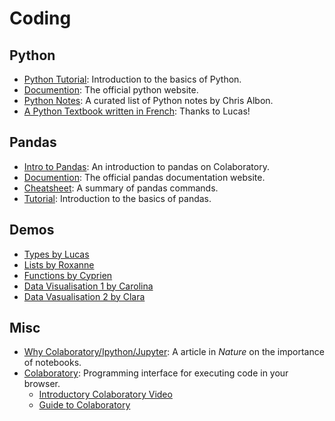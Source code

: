 # Coding

## Python
- [Python Tutorial](https://www.kaggle.com/learn/python): Introduction to the basics of Python.
- [Documention](https://www.python.org/): The official python website.
- [Python Notes](https://chrisalbon.com/): A curated list of Python notes by Chris Albon.
- [A Python Textbook written in French](https://python.sdv.univ-paris-diderot.fr/01_introduction/#19-autres-ressources): Thanks to Lucas!

## Pandas
- [Intro to Pandas](https://colab.research.google.com/notebooks/mlcc/intro_to_pandas.ipynb): An introduction to pandas on Colaboratory.
- [Documention](https://pandas.pydata.org/): The official pandas documentation website.
- [Cheatsheet](https://pandas.pydata.org/Pandas_Cheat_Sheet.pdf): A summary of pandas commands.
- [Tutorial](https://www.kaggle.com/learn/pandas): Introduction to the basics of pandas.

## Demos
- [Types by Lucas](https://colab.research.google.com/github/mickaeltemporao/itds/blob/main/materials/students-2021/demo-01-assignment.ipynb)
- [Lists by Roxanne](https://colab.research.google.com/github/mickaeltemporao/itds/blob/main/materials/students-2021/demo-02-lists.ipynb)
- [Functions by Cyprien](https://colab.research.google.com/github/mickaeltemporao/itds/blob/main/materials/students-2021/demo-01-assignment.ipynb)
- [Data Visualisation 1 by Carolina](https://colab.research.google.com/github/mickaeltemporao/itds/blob/main/materials/students-2021/demo-04-visualisation.ipynb)
- [Data Vasualisation 2 by Clara](https://colab.research.google.com/github/mickaeltemporao/itds/blob/main/materials/students-2021/demo-05-viz-types.ipynb)

## Misc
- [Why Colaboratory/Ipython/Jupyter](https://www.nature.com/articles/d41586-018-07196-1): A article in *Nature* on the importance of notebooks.
- [Colaboratory](https://colab.research.google.com/notebooks/intro.ipynb): Programming interface for executing code in your browser.
    - [Introductory Colaboratory Video](https://www.youtube.com/watch?v=inN8seMm7UI)
    - [Guide to Colaboratory](https://colab.research.google.com/notebooks/basic_features_overview.ipynb)

